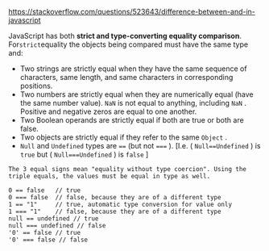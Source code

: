 https://stackoverflow.com/questions/523643/difference-between-and-in-javascript

JavaScript has both **strict and type-converting equality comparison**. For`strict`equality the objects being compared must have the same type and:

* Two strings are strictly equal when they have the same sequence of characters, same length, and same characters in corresponding positions.
* Two numbers are strictly equal when they are numerically equal \(have the same number value\).
  `NaN`
  is not equal to anything, including
  `NaN`
  . Positive and negative zeros are equal to one another.
* Two Boolean operands are strictly equal if both are true or both are false.
* Two objects are strictly equal if they refer to the same
  `Object`
  .
* `Null`
  and
  `Undefined`
  types are
  `==`
  \(but not
  `===`
  \). \[I.e. \(
  `Null==Undefined`
  \) is
  `true`
  but \(
  `Null===Undefined`
  \) is
  `false`
  \]

```
The 3 equal signs mean "equality without type coercion". Using the triple equals, the values must be equal in type as well.

0 == false   // true
0 === false  // false, because they are of a different type
1 == "1"     // true, automatic type conversion for value only
1 === "1"    // false, because they are of a different type
null == undefined // true
null === undefined // false
'0' == false // true
'0' === false // false
```



